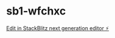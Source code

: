 # sb1-wfchxc

[Edit in StackBlitz next generation editor ⚡️](https://stackblitz.com/~/github.com/dilipbglr30p/sb1-wfchxc)